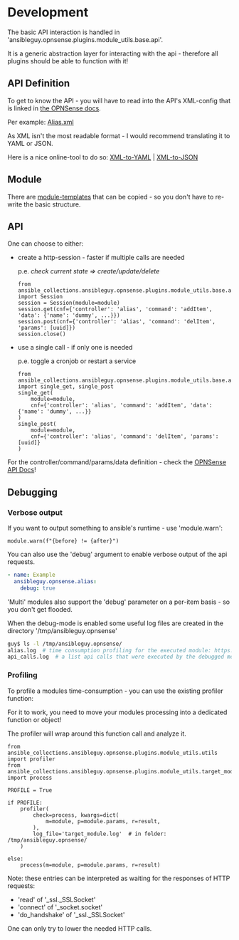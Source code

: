 # Development

The basic API interaction is handled in 'ansibleguy.opnsense.plugins.module_utils.base.api'.

It is a generic abstraction layer for interacting with the api - therefore all plugins should be able to function with it!

## API Definition

To get to know the API - you will have to read into the API's XML-config that is linked in [the OPNSense docs](https://docs.opnsense.org/development/api.html#introduction).

Per example: [Alias.xml](https://github.com/opnsense/core/blob/master/src/opnsense/mvc/app/models/OPNsense/Firewall/Alias.xml)

As XML isn't the most readable format - I would recommend translating it to YAML or JSON.

Here is a nice online-tool to do so: [XML-to-YAML](https://codebeautify.org/xml-to-yaml) | [XML-to-JSON](https://codebeautify.org/xml-to-json)


## Module

There are [module-templates](https://github.com/ansibleguy/collection_opnsense/blob/stable/plugins/modules/) that can be copied - so you don't have to re-write the basic structure.

## API

One can choose to either:

- create a http-session - faster if multiple calls are needed

  p.e. _check current state => create/update/delete_

  ```python3
  from ansible_collections.ansibleguy.opnsense.plugins.module_utils.base.api import Session
  session = Session(module=module)
  session.get(cnf={'controller': 'alias', 'command': 'addItem', 'data': {'name': 'dummy', ...}})
  session.post(cnf={'controller': 'alias', 'command': 'delItem', 'params': [uuid]})
  session.close()
  ```

- use a single call - if only one is needed

  p.e. toggle a cronjob or restart a service

  ```python3
  from ansible_collections.ansibleguy.opnsense.plugins.module_utils.base.api import single_get, single_post
  single_get(
      module=module, 
      cnf={'controller': 'alias', 'command': 'addItem', 'data': {'name': 'dummy', ...}}
  )
  single_post(
      module=module, 
      cnf={'controller': 'alias', 'command': 'delItem', 'params': [uuid]}
  )
  ```

For the controller/command/params/data definition - check the [OPNSense API Docs](https://docs.opnsense.org/development/api.html#core-api)!


## Debugging

### Verbose output
If you want to output something to ansible's runtime - use 'module.warn':

```python3
module.warn(f"{before} != {after}")
```

You can also use the 'debug' argument to enable verbose output of the api requests. 

```yaml
- name: Example
  ansibleguy.opnsense.alias:
    debug: true
```

'Multi' modules also support the 'debug' parameter on a per-item basis - so you don't get flooded.

When the debug-mode is enabled some useful log files are created in the directory '/tmp/ansibleguy.opnsense'

```bash
guy$ ls -l /tmp/ansibleguy.opnsense/
alias.log  # time consumption profiling for the executed module: https://docs.python.org/3/library/profile.html
api_calls.log  # a list api calls that were executed by the debugged module
```

### Profiling

To profile a modules time-consumption - you can use the existing profiler function:

For it to work, you need to move your modules processing into a dedicated function or object!

The profiler will wrap around this function call and analyze it.

```python3
from ansible_collections.ansibleguy.opnsense.plugins.module_utils.utils import profiler
from ansible_collections.ansibleguy.opnsense.plugins.module_utils.target_module import process

PROFILE = True

if PROFILE:
    profiler(
        check=process, kwargs=dict(
            m=module, p=module.params, r=result,
        ),
        log_file='target_module.log'  # in folder: /tmp/ansibleguy.opnsense/
    )

else:
    process(m=module, p=module.params, r=result)
```

Note: these entries can be interpreted as waiting for the responses of HTTP requests:
- 'read' of '_ssl._SSLSocket'
- 'connect' of '_socket.socket'
- 'do_handshake' of '_ssl._SSLSocket'

One can only try to lower the needed HTTP calls.
